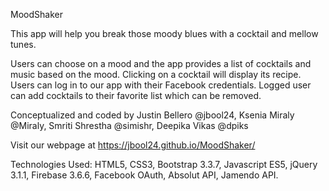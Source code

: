 MoodShaker

This app will help you break those moody blues with a cocktail and mellow tunes.

Users can choose on a mood and the app provides a list of cocktails and music based on the mood. Clicking on a cocktail will display its recipe. Users can log in to our app with their Facebook credentials. Logged user can add cocktails to their favorite list which can be removed.

Conceptualized and coded by Justin Bellero @jbool24, Ksenia Miraly @Miraly, Smriti Shrestha @simishr, Deepika Vikas @dpiks

Visit our webpage at https://jbool24.github.io/MoodShaker/

Technologies Used: HTML5, CSS3, Bootstrap 3.3.7, Javascript ES5, jQuery 3.1.1, Firebase 3.6.6, Facebook OAuth, Absolut API, Jamendo API.
